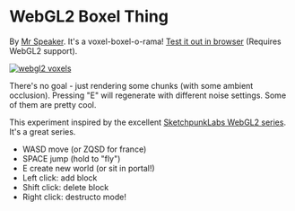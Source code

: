 # WebGL2 Boxel Thing

By [Mr Speaker](https://www.mrspeaker.net). It's a voxel-boxel-o-rama! [Test it out in browser](https://mrspeaker.github.io/webgl2-voxels) (Requires WebGL2 support).

[![webgl2 voxels](https://user-images.githubusercontent.com/129330/37849134-edc55686-2eac-11e8-88e4-317d98fc3b9c.png)](https://mrspeaker.github.io/webgl2-voxels)

There's no goal - just rendering some chunks (with some ambient occlusion). Pressing "E" will regenerate with different noise settings. Some of them are pretty cool.

This experiment inspired by the excellent [SketchpunkLabs WebGL2 series](https://www.youtube.com/channel/UCSnyjB_8iVxi2ZAfn_1L6tA). It's a great series.

* WASD move (or ZQSD for france)
* SPACE jump (hold to "fly")
* E create new world (or sit in portal!)
* Left click: add block
* Shift click: delete block
* Right click: destructo mode!
